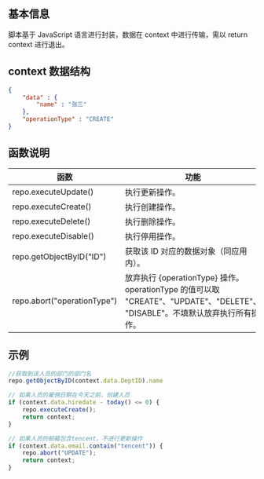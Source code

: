 ## 基本信息

脚本基于 JavaScript 语言进行封装，数据在 context 中进行传输，需以 return context 进行退出。



## context 数据结构

```JSON
{
    "data" : {
        "name" : "张三"
    },
    "operationType" : "CREATE"
}
```

## 函数说明

| 函数 | 功能 | 
|---------|---------|
| repo.executeUpdate() | 执行更新操作。|
| repo.executeCreate() | 执行创建操作。 | 
| repo.executeDelete() | 执行删除操作。 | 
| repo.executeDisable() | 执行停用操作。 | 
| repo.getObjectByID("ID") | 获取该 ID 对应的数据对象（同应用内）。 | 
| repo.abort("operationType") | 放弃执行 {operationType} 操作。<br>operationType 的值可以取 "CREATE"、"UPDATE"、"DELETE"、 "DISABLE"。不填默认放弃执行所有操作。 | 



## 示例

```JavaScript
//获取到该人员的部门的部门名
repo.getObjectByID(context.data.DeptID).name

// 如果人员的雇佣日期在今天之前，创建人员
if (context.data.hiredate - today() <= 0) {
    repo.executeCreate();
    return context;
}

// 如果人员的邮箱包含tencent，不进行更新操作
if (context.data.email.contain("tencent")) {
    repo.abort("UPDATE");
    return context;
}
```
